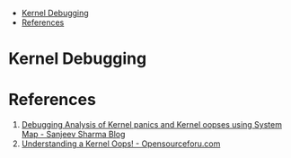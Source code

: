 - [Kernel Debugging](#kernel-debugging)
- [References](#references)

# Kernel Debugging

# References

1. [Debugging Analysis of Kernel panics and Kernel oopses using System Map - Sanjeev Sharma Blog](https://sanjeev1sharma.wordpress.com/tag/debug-kernel-panics/)
2. [Understanding a Kernel Oops! - Opensourceforu.com](https://www.opensourceforu.com/2011/01/understanding-a-kernel-oops/)
